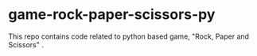 # game-rock-paper-scissors-py
This repo contains code related to python based game, "Rock, Paper and Scissors" .
